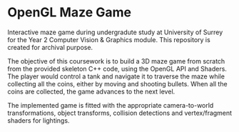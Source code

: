 # OpenGL Maze Game

Interactive maze game during undergradute study at University of Surrey for the Year 2 Computer Vision & Graphics module. This repository is created for archival purpose.

The objective of this coursework is to build a 3D maze game from scratch from the provided skeleton C++ code, using the OpenGL API and Shaders. The player would control a tank and navigate it to traverse the maze while collecting all the coins, either by moving and shooting bullets. When all the coins are collected, the game advances to the next level.

The implemented game is fitted with the appropriate camera-to-world transformations, object transforms, collision detections and vertex/fragment shaders for lightings.
